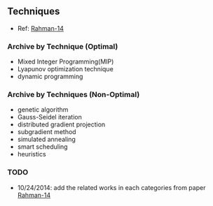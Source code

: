 ## Techniques

- Ref: [Rahman-14](../../papers/RahmanLK14_Survey-Geo-LoadBalancing.md)

### Archive by Technique (Optimal)
- Mixed Integer Programming(MIP)
- Lyapunov optimization technique
- dynamic programming



### Archive by Techniques (Non-Optimal)
- genetic algorithm
- Gauss-Seidel iteration
- distributed gradient projection
- subgradient method
- simulated annealing
- smart scheduling
- heuristics

### TODO
- 10/24/2014: add the related works in each categories from paper [Rahman-14](../../papers/RahmanLK14_Survey-Geo-LoadBalancing.md)
